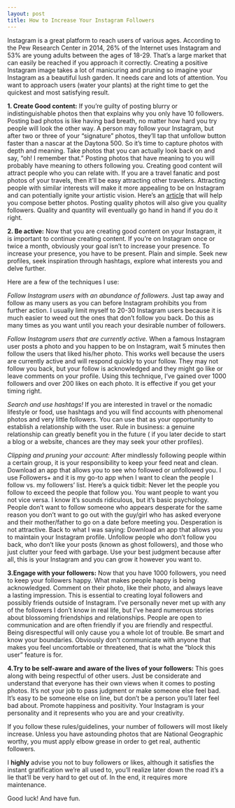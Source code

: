 ```yaml
---
layout: post
title: How to Increase Your Instagram Followers
--- 
```


Instagram is a great platform to reach users of various ages. According to the Pew Research Center in 2014, 26% of the Internet uses Instagram and 53% are young adults between the ages of 18-29. That’s a large market that can easily be reached if you approach it correctly. Creating a positive Instagram image takes a lot of manicuring and pruning so imagine your Instagram as a beautiful lush garden. It needs care and lots of attention. You want to approach users (water your plants) at the right time to get the quickest and most satisfying result.

**1. Create Good content:**
If you’re guilty of posting blurry or indistinguishable photos then that explains why you only have 10 followers. Posting bad photos is like having bad breath, no matter how hard you try people will look the other way. A person may follow your Instagram, but after two or three of your “signature” photos, they’ll tap that unfollow button faster than a nascar at the Daytona 500. So it’s time to capture photos with depth and meaning. Take photos that you can actually look back on and say, “oh! I remember that.” Posting photos that have meaning to you will probably have meaning to others following you. Creating good content will attract people who you can relate with. If you are a travel fanatic and post photos of your travels, then it’ll be easy attracting other travelers. Attracting people with similar interests will make it more appealing to be on Instagram and can potentially ignite your artistic vision. Here’s an [article](http://iphonephotographyschool.com/square-composition) that will help you compose better photos. 
Posting quality photos will also give you quality followers. Quality and quantity will eventually go hand in hand if you do it right. 

**2. Be active:** Now that you are creating good content on your Instagram, it is important to continue creating content. If you’re on Instagram once or twice a month, obviously your goal isn’t to increase your presence. To increase your presence, you have to be present. Plain and simple. Seek new profiles, seek inspiration through hashtags, explore what interests you and delve further.

Here are a few of the techniques I use:

*Follow Instagram users with an abundance of followers.* Just tap away and follow as many users as you can before Instagram prohibits you from further action. I usually limit myself to 20-30 Instagram users because it is much easier to weed out the ones that don’t follow you back. Do this as many times as you want until you reach your desirable number of followers. 

*Follow Instagram users that are currently active.* When a famous Instagram user posts a photo and you happen to be on Instagram, wait 5 minutes then follow the users that liked his/her photo. This works well because the users are currently active and will respond quickly to your follow. They may not follow you back, but your follow is acknowledged and they might go like or leave comments on your profile. Using this technique, I’ve gained over 1000 followers and over 200 likes on each photo. It is effective if you get your timing right. 

*Search and use hashtags!* If you are interested in travel or the nomadic lifestyle or food, use hashtags and you will find accounts with phenomenal photos and very little followers. You can use that as your opportunity to establish a relationship with the user. Rule in business: a genuine relationship can greatly benefit you in the future ( if you later decide to start a blog or a website, chances are they may seek your other profiles).

*Clipping and pruning your account:* After mindlessly following people within a certain group, it is your responsibility to keep your feed neat and clean. Download an app that allows you to see who followed or unfollowed you. I use Followers+ and it is my go-to app when I want to clean the people I follow vs. my followers’ list. 
	Here’s a quick tidbit: Never let the people you follow to exceed 	the people that follow you. You want people to want you not vice 	versa. I know it’s sounds ridiculous, but it’s basic psychology. 	People don’t want to follow someone who appears desperate for 	the same reason you don’t want to go out with the guy/girl who 	has asked everyone and their mother/father to go on a date 	before meeting you. Desperation is not attractive.
Back to what I was saying: Download an app that allows you to maintain your Instagram profile. Unfollow people who don’t follow you back, who don’t like your posts (known as ghost followers), and those who just clutter your feed with garbage. Use your best judgment because after all, this is your Instagram and you can grow it however you want to. 

**3.Engage with your followers:** Now that you have 1000 followers, you need to keep your followers happy. What makes people happy is being acknowledged. Comment on their photo, like their photo, and always leave a lasting impression. This is essential to creating loyal followers and possibly friends outside of Instagram. I’ve personally never met up with any of the followers I don’t know in real life, but I’ve heard numerous stories about blossoming friendships and relationships. People are open to communication and are often friendly if you are friendly and respectful. Being disrespectful will only cause you a whole lot of trouble. Be smart and know your boundaries. Obviously don’t communicate with anyone that makes you feel uncomfortable or threatened, that is what the “block this user” feature is for. 

**4.Try to be self-aware and aware of the lives of your followers:** This goes along with being respectful of other users. Just be considerate and understand that everyone has their own views when it comes to posting photos. It’s not your job to pass judgment or make someone else feel bad. It’s easy to be someone else on line, but don’t be a person you’ll later feel bad about. Promote happiness and positivity. Your Instagram is your personality and it represents who you are and your creativity.

If you follow these rules/guidelines, your number of followers will most likely increase. Unless you have astounding photos that are National Geographic worthy, you must apply elbow grease in order to get real, authentic followers.


I **highly** advise you not to buy followers or likes, although it satisfies the instant gratification we’re all used to, you’ll realize later down the road it’s a lie that’ll be very hard to get out of. In the end, it requires more maintenance. 

Good luck! And have fun. 




